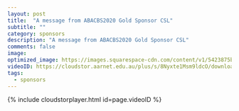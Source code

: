 ```yaml
---
layout: post
title:  "A message from ABACBS2020 Gold Sponsor CSL"
subtitle: ""
category: sponsors
description: "A message from ABACBS2020 Gold Sponsor CSL"
comments: false
image: 
optimized_image: https://images.squarespace-cdn.com/content/v1/5423875be4b03f0c482a58c4/1605884852955-YA9XXPD7KV9P3CTT9WED/ke17ZwdGBToddI8pDm48kPw17E_8HUtQNdWyl7pr1dRZw-zPPgdn4jUwVcJE1ZvWQUxwkmyExglNqGp0IvTJZUJFbgE-7XRK3dMEBRBhUpxRO1UKbTywfVZCtiQ5qqgjzIT_6BymJbhM-3XvA3WPj54FW9j3qX4qO39aQlQwNso/CSL_LogoTM_RGB+%281%29.png?format=300w
videoID: https://cloudstor.aarnet.edu.au/plus/s/8Nyxte1Msm9ldcO/download
tags:
  - sponsors
---
```


{% include cloudstorplayer.html id=page.videoID %}



